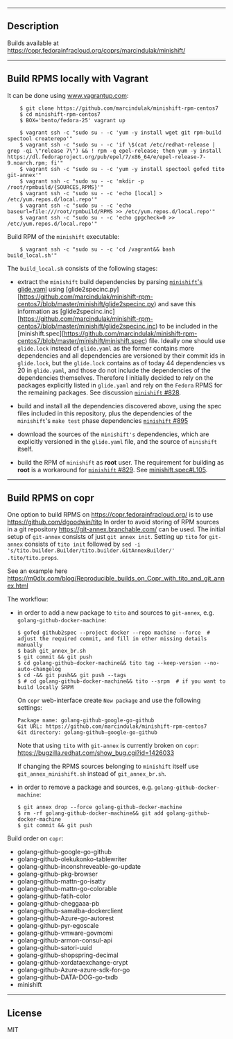 -----------
Description
-----------

Builds available at https://copr.fedorainfracloud.org/coprs/marcindulak/minishift/


-------------------------------
Build RPMS locally with Vagrant
-------------------------------

It can be done using www.vagrantup.com:

        $ git clone https://github.com/marcindulak/minishift-rpm-centos7
        $ cd minishift-rpm-centos7
        $ BOX='bento/fedora-25' vagrant up

        $ vagrant ssh -c "sudo su - -c 'yum -y install wget git rpm-build spectool createrepo'"
        $ vagrant ssh -c "sudo su - -c 'if \$(cat /etc/redhat-release | grep -qi \"release 7\") && ! rpm -q epel-release; then yum -y install https://dl.fedoraproject.org/pub/epel/7/x86_64/e/epel-release-7-9.noarch.rpm; fi'"
        $ vagrant ssh -c "sudo su - -c 'yum -y install spectool gofed tito git-annex'"
        $ vagrant ssh -c "sudo su - -c 'mkdir -p /root/rpmbuild/{SOURCES,RPMS}'"
        $ vagrant ssh -c "sudo su - -c 'echo [local] > /etc/yum.repos.d/local.repo'"
        $ vagrant ssh -c "sudo su - -c 'echo baseurl=file:///root/rpmbuild/RPMS >> /etc/yum.repos.d/local.repo'"
        $ vagrant ssh -c "sudo su - -c 'echo gpgcheck=0 >> /etc/yum.repos.d/local.repo'"

Build RPM of the `minishift` executable:

        $ vagrant ssh -c "sudo su - -c 'cd /vagrant&& bash build_local.sh'"

The `build_local.sh` consists of the following stages:

- extract the `minishift` build dependencies by parsing [`minishift`'s glide.yaml](https://github.com/minishift/minishift/blob/master/glide.yaml) using [glide2specinc.py][https://github.com/marcindulak/minishift-rpm-centos7/blob/master/minishift/glide2specinc.py) and save this information as [glide2specinc.inc][https://github.com/marcindulak/minishift-rpm-centos7/blob/master/minishift/glide2specinc.inc) to be included in the [minishift.spec][https://github.com/marcindulak/minishift-rpm-centos7/blob/master/minishift/minishift.spec) file. Ideally one should use `glide.lock` instead of `glide.yaml` as the former contains more dependencies and all dependencies are versioned by their commit ids in `glide.lock`, but the `glide.lock` contains as of today 44 dependencies vs 20 in `glide.yaml`, and those do not include the dependencies of the dependencies themselves. Therefore I initially decided to rely on the packages explicitly listed in `glide.yaml` and rely on the `Fedora` RPMS for the remaining packages. See discussion [`minishift` #828](https://github.com/minishift/minishift/issues/828).

- build and install all the dependencies discovered above, using the spec files included in this repository, plus the dependencies of the `minishift`'s `make test` phase dependencies [`minishift` #895](https://github.com/minishift/minishift/issues/895)

- download the sources of the `minishift's` dependencies, which are explicitly versioned in the `glide.yaml` file, and the source of `minishift` itself.

- build the RPM of `minishift` as **root** user. The requirement for building as **root** is a workaround for [`minishift` #829](https://github.com/minishift/minishift/issues/829). See [minishift.spec#L105](https://github.com/marcindulak/minishift-rpm-centos7/blob/5edb9d8cbe5060b5584e61eb680b96d29dc40fe4/minishift/minishift.spec#L105).


------------------
Build RPMS on copr
------------------

One option to build RPMS on https://copr.fedorainfracloud.org/ is to use https://github.com/dgoodwin/tito
In order to avoid storing of RPM sources in a git repository https://git-annex.branchable.com/ can be used.
The initial setup of `git-annex` consists of just `git annex init`.
Setting up `tito` for `git-annex` consists of `tito init` followed by `sed -i 's/tito.builder.Builder/tito.builder.GitAnnexBuilder/' .tito/tito.props`.

See an example here https://m0dlx.com/blog/Reproducible_builds_on_Copr_with_tito_and_git_annex.html

The workflow:

- in order to add a new package to `tito` and sources to `git-annex`, e.g. `golang-github-docker-machine`:

      $ gofed github2spec --project docker --repo machine --force  # adjust the required commit, and fill in other missing details manually
      $ bash git_annex_br.sh
      $ git commit && git push
      $ cd golang-github-docker-machine&& tito tag --keep-version --no-auto-changelog
      $ cd -&& git push&& git push --tags
      $ # cd golang-github-docker-machine&& tito --srpm  # if you want to build locally SRPM

  On `copr` web-interface create `New package` and use the following settings:

      Package name: golang-github-google-go-github
      Git URL: https://github.com/marcindulak/minishift-rpm-centos7
      Git directory: golang-github-google-go-github

  Note that using `tito` with `git-annex` is currently broken on `copr`: https://bugzilla.redhat.com/show_bug.cgi?id=1426033

  If changing the RPMS sources belonging to `minishift` itself use `git_annex_minishift.sh` instead of `git_annex_br.sh`.

- in order to remove a package and sources, e.g. `golang-github-docker-machine`:

      $ git annex drop --force golang-github-docker-machine
      $ rm -rf golang-github-docker-machine&& git add golang-github-docker-machine
      $ git commit && git push

Build order on `copr`:

- golang-github-google-go-github
- golang-github-olekukonko-tablewriter
- golang-github-inconshreveable-go-update
- golang-github-pkg-browser
- golang-github-mattn-go-isatty
- golang-github-mattn-go-colorable
- golang-github-fatih-color
- golang-github-cheggaaa-pb
- golang-github-samalba-dockerclient
- golang-github-Azure-go-autorest
- golang-github-pyr-egoscale
- golang-github-vmware-govmomi
- golang-github-armon-consul-api
- golang-github-satori-uuid
- golang-github-shopspring-decimal
- golang-github-xordataexchange-crypt
- golang-github-Azure-azure-sdk-for-go
- golang-github-DATA-DOG-go-txdb
- minishift


-------
License
-------

MIT


